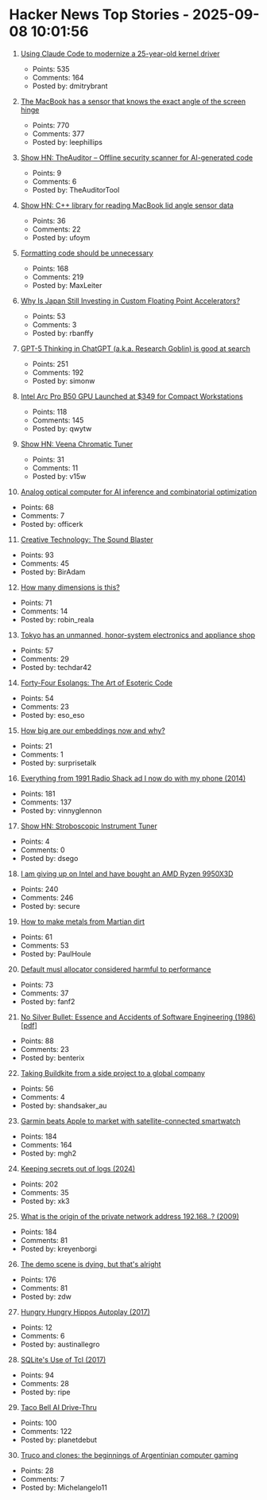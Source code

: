 # Hacker News Top Stories - 2025-09-08 10:01:56

1. [Using Claude Code to modernize a 25-year-old kernel driver](https://dmitrybrant.com/2025/09/07/using-claude-code-to-modernize-a-25-year-old-kernel-driver)
   - Points: 535
   - Comments: 164
   - Posted by: dmitrybrant

2. [The MacBook has a sensor that knows the exact angle of the screen hinge](https://twitter.com/samhenrigold/status/1964428927159382261)
   - Points: 770
   - Comments: 377
   - Posted by: leephillips

3. [Show HN: TheAuditor – Offline security scanner for AI-generated code](https://github.com/TheAuditorTool/Auditor)
   - Points: 9
   - Comments: 6
   - Posted by: TheAuditorTool

4. [Show HN: C++ library for reading MacBook lid angle sensor data](https://github.com/ufoym/mac-angle)
   - Points: 36
   - Comments: 22
   - Posted by: ufoym

5. [Formatting code should be unnecessary](https://maxleiter.com/blog/formatting)
   - Points: 168
   - Comments: 219
   - Posted by: MaxLeiter

6. [Why Is Japan Still Investing in Custom Floating Point Accelerators?](https://www.nextplatform.com/2025/09/04/why-is-japan-still-investing-in-custom-floating-point-accelerators/)
   - Points: 53
   - Comments: 3
   - Posted by: rbanffy

7. [GPT-5 Thinking in ChatGPT (a.k.a. Research Goblin) is good at search](https://simonwillison.net/2025/Sep/6/research-goblin/)
   - Points: 251
   - Comments: 192
   - Posted by: simonw

8. [Intel Arc Pro B50 GPU Launched at $349 for Compact Workstations](https://www.guru3d.com/story/intel-arc-pro-b50-gpu-launched-at-for-compact-workstations/)
   - Points: 118
   - Comments: 145
   - Posted by: qwytw

9. [Show HN: Veena Chromatic Tuner](https://play.google.com/store/apps/details?id=in.magima.digitaltuner&hl=en_US)
   - Points: 31
   - Comments: 11
   - Posted by: v15w

10. [Analog optical computer for AI inference and combinatorial optimization](https://www.nature.com/articles/s41586-025-09430-z)
   - Points: 68
   - Comments: 7
   - Posted by: officerk

11. [Creative Technology: The Sound Blaster](https://www.abortretry.fail/p/the-story-of-creative-technology)
   - Points: 93
   - Comments: 45
   - Posted by: BirAdam

12. [How many dimensions is this?](https://lcamtuf.substack.com/p/how-many-dimensions-is-this)
   - Points: 71
   - Comments: 14
   - Posted by: robin_reala

13. [Tokyo has an unmanned, honor-system electronics and appliance shop](https://soranews24.com/2021/08/21/tokyo-has-a-completely-unmanned-honor-system-electronics-and-appliance-shop%e3%80%90photos%e3%80%91/)
   - Points: 57
   - Comments: 29
   - Posted by: techdar42

14. [Forty-Four Esolangs: The Art of Esoteric Code](https://spectrum.ieee.org/esoteric-programming-languages-daniel-temkin)
   - Points: 54
   - Comments: 23
   - Posted by: eso_eso

15. [How big are our embeddings now and why?](https://vickiboykis.com/2025/09/01/how-big-are-our-embeddings-now-and-why/)
   - Points: 21
   - Comments: 1
   - Posted by: surprisetalk

16. [Everything from 1991 Radio Shack ad I now do with my phone (2014)](https://www.trendingbuffalo.com/life/uncle-steves-buffalo/everything-from-1991-radio-shack-ad-now/)
   - Points: 181
   - Comments: 137
   - Posted by: vinnyglennon

17. [Show HN: Stroboscopic Instrument Tuner](https://github.com/dsego/strobe-tuner)
   - Points: 4
   - Comments: 0
   - Posted by: dsego

18. [I am giving up on Intel and have bought an AMD Ryzen 9950X3D](https://michael.stapelberg.ch/posts/2025-09-07-bye-intel-hi-amd-9950x3d/)
   - Points: 240
   - Comments: 246
   - Posted by: secure

19. [How to make metals from Martian dirt](https://www.csiro.au/en/news/All/Articles/2025/August/Metals-out-of-martian-dirt)
   - Points: 61
   - Comments: 53
   - Posted by: PaulHoule

20. [Default musl allocator considered harmful to performance](https://nickb.dev/blog/default-musl-allocator-considered-harmful-to-performance/)
   - Points: 73
   - Comments: 37
   - Posted by: fanf2

21. [No Silver Bullet: Essence and Accidents of Software Engineering (1986) [pdf]](https://www.cs.unc.edu/techreports/86-020.pdf)
   - Points: 88
   - Comments: 23
   - Posted by: benterix

22. [Taking Buildkite from a side project to a global company](https://www.valleyofdoubt.com/p/taking-buildkite-from-a-side-project)
   - Points: 56
   - Comments: 4
   - Posted by: shandsaker_au

23. [Garmin beats Apple to market with satellite-connected smartwatch](https://www.macrumors.com/2025/09/03/garmin-satellite-smartwatch/)
   - Points: 184
   - Comments: 164
   - Posted by: mgh2

24. [Keeping secrets out of logs (2024)](https://allan.reyes.sh/posts/keeping-secrets-out-of-logs/)
   - Points: 202
   - Comments: 35
   - Posted by: xk3

25. [What is the origin of the private network address 192.168.*.*? (2009)](https://lists.ding.net/othersite/isoc-internet-history/2009/oct/msg00000.html)
   - Points: 184
   - Comments: 81
   - Posted by: kreyenborgi

26. [The demo scene is dying, but that's alright](https://www.datagubbe.se/sceneherit/)
   - Points: 176
   - Comments: 81
   - Posted by: zdw

27. [Hungry Hungry Hippos Autoplay (2017)](https://www.mikekohn.net/micro/hungry_hungry_hippos.php)
   - Points: 12
   - Comments: 6
   - Posted by: austinallegro

28. [SQLite's Use of Tcl (2017)](https://www.tcl-lang.org/community/tcl2017/assets/talk93/Paper.html)
   - Points: 94
   - Comments: 28
   - Posted by: ripe

29. [Taco Bell AI Drive-Thru](https://aidarwinawards.org/nominees/taco-bell-ai-drive-thru.html)
   - Points: 100
   - Comments: 122
   - Posted by: planetdebut

30. [Truco and clones: the beginnings of Argentinian computer gaming](https://zeitgame.net/archives/18373)
   - Points: 28
   - Comments: 7
   - Posted by: Michelangelo11

